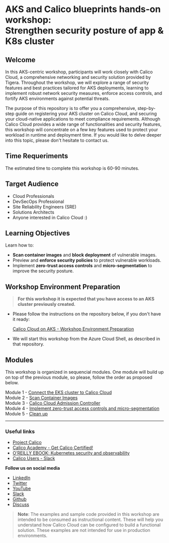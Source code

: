 # AKS and Calico blueprints hands-on workshop: <br> Strengthen security posture of app & K8s cluster

## Welcome

In this AKS-centric workshop, participants will work closely with Calico Cloud, a comprehensive networking and security solution provided by Tigera.  Throughout the workshop, we will explore a range of security features and best practices tailored for AKS deployments, learning to implement robust network security measures, enforce access controls, and fortify AKS environments against potential threats.

The purpose of this repository is to offer you a comprehensive, step-by-step guide on registering your AKS cluster on Calico Cloud, and securing your cloud-native applications to meet compliance requirements. Although Calico Cloud provides a wide range of functionalities and security features, this workshop will concentrate on a few key features used to protect your workload in runtime and deployment time. If you would like to delve deeper into this topic, please don't hesitate to contact us.

## Time Requeriments

The estimated time to complete this workshop is 60-90 minutes.

## Target Audience

- Cloud Professionals
- DevSecOps Professional
- Site Reliability Engineers (SRE)
- Solutions Architects
- Anyone interested in Calico Cloud :)

## Learning Objectives

Learn how to:
- **Scan container images** and **block deployment** of vulnerable images.
- Preview and **enforce security policies** to protect vulnerable workloads.
- Implement **zero-trust access controls** and **micro-segmentation** to improve the security posture.

## Workshop Environment Preparation

> **For this workshop it is expected that you have access to an AKS cluster previously created.**

- Please follow the instructions on the repository below, if you don't have it ready: 

  [Calico Cloud on AKS - Workshop Environment Preparation](https://github.com/tigera-solutions/aks-workshop-prep)

- We will start this workshop from the Azure Cloud Shell, as described in that repository.

## Modules

This workshop is organized in sequencial modules. One module will build up on top of the previous module, so please, follow the order as proposed below.

Module 1 - [Connect the EKS cluster to Calico Cloud](/mod/module-1-connect-calicocloud.md)  
Module 2 - [Scan Container Images](/mod/module-2-scan-images.md)  
Module 3 - [Calico Cloud Admission Controller](/mod/module-3-admission-controller.md)  
Module 4 - [Implement zero-trust access controls and micro-segmentation](/mod/module-4-security-guardrails.md)  
Module 5 - [Clean up](/mod/module-5-clean-up.md)  

--- 

### Useful links

- [Project Calico](https://www.tigera.io/project-calico/)
- [Calico Academy - Get Calico Certified!](https://academy.tigera.io/)
- [O’REILLY EBOOK: Kubernetes security and observability](https://www.tigera.io/lp/kubernetes-security-and-observability-ebook)
- [Calico Users - Slack](https://slack.projectcalico.org/)

**Follow us on social media**

- [LinkedIn](https://www.linkedin.com/company/tigera/)
- [Twitter](https://twitter.com/tigeraio)
- [YouTube](https://www.youtube.com/channel/UC8uN3yhpeBeerGNwDiQbcgw/)
- [Slack](https://calicousers.slack.com/)
- [Github](https://github.com/tigera-solutions/)
- [Discuss](https://discuss.projectcalico.tigera.io/)

> **Note**: The examples and sample code provided in this workshop are intended to be consumed as instructional content. These will help you understand how Calico Cloud can be configured to build a functional solution. These examples are not intended for use in production environments.


